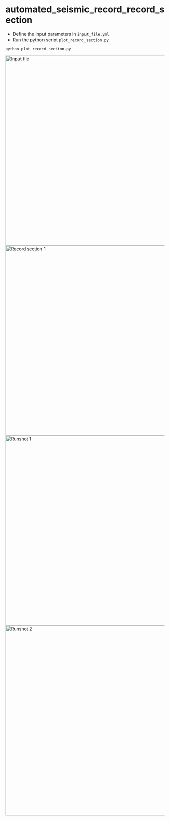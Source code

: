 # automated_seismic_record_record_section
- Define the input parameters in `input_file.yml`
- Run the python script `plot_record_section.py`

```python plot_record_section.py```

<img src="exampleOutput/example_inputFile.jpg" width="600" alt="Input file">


<img src="exampleOutput/record_section_2013-05-24_SEA-OF-OKHOTSK.png" width="600" alt="Record section 1">


<img src="exampleOutput/runshot1.jpg" width="600" alt="Runshot 1">
<img src="exampleOutput/runshot2.jpg" width="600" alt="Runshot 2">
